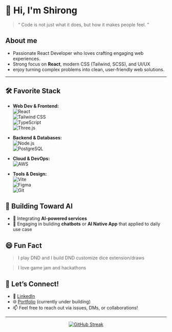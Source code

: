 # 👋 Hi, I'm Shirong

> “ Code is not just what it does, but how it makes people feel. ”

## About me
- Passionate React Developer who loves crafting engaging web experiences.
- Strong focus on **React**, modern CSS (Tailwind, SCSS), and UI/UX
- enjoy turning complex problems into clean, user-friendly web solutions.
 
---

## 🛠️ Favorite Stack

- **Web Dev & Frontend:**  
  ![React](https://img.shields.io/badge/-React-61DAFB?logo=react&logoColor=white&style=flat-square)  
  ![Tailwind CSS](https://img.shields.io/badge/-TailwindCSS-06B6D4?logo=tailwind-css&logoColor=white&style=flat-square)  
  ![TypeScript](https://img.shields.io/badge/-TypeScript-3178C6?logo=typescript&logoColor=white&style=flat-square)  
  ![Three.js](https://img.shields.io/badge/-Three.js-000000?logo=three.js&logoColor=white&style=flat-square)  

- **Backend & Databases:**  
  ![Node.js](https://img.shields.io/badge/-Node.js-339933?logo=node.js&logoColor=white&style=flat-square)  
  ![PostgreSQL](https://img.shields.io/badge/-PostgreSQL-4169E1?logo=postgresql&logoColor=white&style=flat-square)  

- **Cloud & DevOps:**  
  ![AWS](https://img.shields.io/badge/-AWS-232F3E?logo=amazon-aws&logoColor=white&style=flat-square)  

- **Tools & Design:**  
  ![Vite](https://img.shields.io/badge/-Vite-646CFF?logo=vite&logoColor=white&style=flat-square)  
  ![Figma](https://img.shields.io/badge/-Figma-F24E1E?logo=figma&logoColor=white&style=flat-square)  
  ![Git](https://img.shields.io/badge/-Git-F05032?logo=git&logoColor=white&style=flat-square)  



## 🔧 Building Toward AI

- 🧠 Integrating **AI-powered services**  
- 🚀 Engaging in buliding **chatbots** or **AI Native App** that applied to daily use case

## 😄 Fun Fact
> I play DND and I build DND customize dice extension/draws

> I love game jam and hackathons

## 🤝 Let’s Connect!

- 💼 [LinkedIn](https://www.linkedin.com/in/shirong-tang/)
- 🌐 [Portfolio](https://shirong.site) (currently under building)
- 📫 Feel free to reach out via issues, DMs, or collaborations!
 
---
<div align="center">
  
[![GitHub Streak](https://github-readme-streak-stats-gilt-three.vercel.app?user=ThundeRayn&theme=dark&hide_border=true)](https://git.io/streak-stats)

</div>

